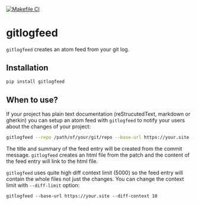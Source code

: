[![Makefile CI](https://github.com/nyirog/gitlogfeed/actions/workflows/makefile.yml/badge.svg)](https://github.com/nyirog/gitlogfeed/actions/workflows/makefile.yml)

# gitlogfeed

`gitlogfeed` creates an atom feed from your git log.

## Installation

```sh
pip install gitlogfeed
```

## When to use?

If your project has plain text documentation (reStrucutedText, markdown or
gherkin) you can setup an atom feed with `gitlogfeed` to notify your users
about the changes of your project:

```sh
gitlogfeed --repo /path/of/your/git/repo --base-url https://your.site --filter-path docs
```

The title and summary of the feed entry will be created from the commit
message. `gitlogfeed` creates an html file from the patch and the content of the
feed entry will link to the html file.

`gitlogfeed` uses quite high diff context limit (5000) so the feed entry will
contain the whole files not just the changes. You can change the context limit
with `--diff-limit` option:

```
gitlogfeed --base-url https://your.site --diff-context 10
```
